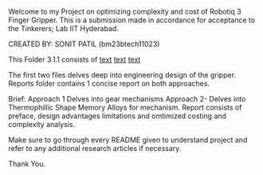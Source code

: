 Welcome to my Project on optimizing complexity and cost of Robotiq 3 Finger Gripper.
This is a submission made in accordance for acceptance to the Tinkerers; Lab IIT Hyderabad.

CREATED BY: SONIT PATIL (bm23btech11023)

This Folder 3.1.1 consists of
[text](<APPROACH - 1 Monoservo gear Gripper>)
[text](<APPROACH-2 SMA Gripper>)
[text](Reports)

The first two files delves deep into engineering design of the gripper. Reports folder contains 1 concise report on both approaches.

Brief:
Approach 1 Delves into gear mechanisms
Approach 2- Delves into Thermophillic Shape Memory Alloys for mechanism.
Report consists of preface, design advantages limitations and omtimized costing and complexity analysis.

Make sure to go through every README given to understand project and refer to any additional research articles if necessary.

Thank You.